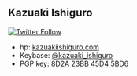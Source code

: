 ## Kazuaki Ishiguro

[![Twitter Follow](https://img.shields.io/twitter/follow/KazuakiIshiguro?style=social)](https://twitter.com/KazuakiIshiguro) 

* hp: [kazuakiishiguro.com](https://kazuakiishiguro.com)
* Keybase: [@kazuaki_ishiguro](https://keybase.io/kazuaki_ishiguro)
* PGP key: [8D2A 23BB 45D4 5BD6](https://keyserver.ubuntu.com/pks/lookup?op=vindex&search=0x8d2a23bb45d45bd6)
